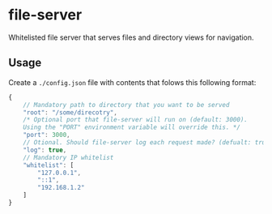 # file-server
Whitelisted file server that serves files and directory views for navigation.

## Usage

Create a `./config.json` file with contents that folows this following format:

```javascript
{
	// Mandatory path to directory that you want to be served
	"root": "/some/direcotry",
	/* Optional port that file-server will run on (default: 3000).
	Using the "PORT" environment variable will override this. */
	"port": 3000,
	// Otional. Should file-server log each request made? (defualt: true)
	"log": true,
	// Mandatory IP whitelist
	"whitelist": [
		"127.0.0.1",
		"::1",
		"192.168.1.2"
	]
}
```